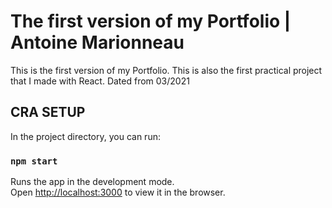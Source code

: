 # The first version of my Portfolio | Antoine Marionneau

This is the first version of my Portfolio. This is also the first practical project that I made with React. 
Dated from 03/2021

## CRA SETUP

In the project directory, you can run:

### `npm start`

Runs the app in the development mode.\
Open [http://localhost:3000](http://localhost:3000) to view it in the browser.

